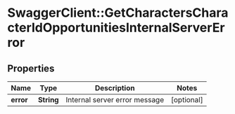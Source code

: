 # SwaggerClient::GetCharactersCharacterIdOpportunitiesInternalServerError

## Properties
Name | Type | Description | Notes
------------ | ------------- | ------------- | -------------
**error** | **String** | Internal server error message | [optional] 


